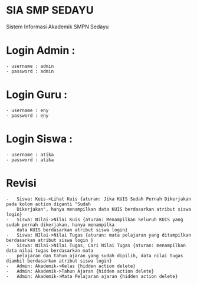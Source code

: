 # SIA SMP SEDAYU
Sistem Informasi Akademik SMPN Sedayu

# Login Admin :
    - username : admin
    - password : admin

# Login Guru :
    - username : eny
    - password : eny

# Login Siswa :
    - username : atika
    - password : atika

# Revisi
    -   Siswa: Kuis->Lihat Kuis {aturan: Jika KUIS Sudah Pernah Dikerjakan pada kolom action diganti "Sudah
        Dikerjakan", hanya menampilkan data KUIS berdasarkan atribut siswa login}
    -   Siswa: Nilai->Nilai Kuis {aturan: Menampilkan Seluruh KUIS yang sudah pernah dikerjakan, hanya menampilka
        data KUIS berdasarkan atribut siswa login}
    -   Siswa: NIlai->Nilai Tugas {aturan: mata pelajaran yang ditampilkan berdasarkan atribut siswa login }
    -   Siswa: Nilai->Nilai Tugas, Cari Nilai Tugas {aturan: menampilkan data nilai tugas berdasarkan mata
        pelajaran dan tahun ajaran yang sudah dipilih, data nilai tugas diambil berdasarkan atribut siswa login}
    -   Admin: Akademik->Kelas {hidden action delete}
    -   Admin: Akademik->Tahun Ajaran {hidden action delete}
    -   Admin: Akademik->Mata Pelajaran ajaran {hidden action delete}